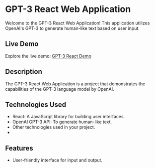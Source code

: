 # GPT-3 React Web Application

Welcome to the GPT-3 React Web Application! This application utilizes OpenAI's GPT-3 to generate human-like text based on user input.

## Live Demo

Explore the live demo: [GPT-3 React Demo](https://h0ssamahmed.github.io/gpt3-react/)

## Description

The GPT-3 React Web Application is a project that demonstrates the capabilities of the GPT-3 language model by OpenAI.

## Technologies Used

- React: A JavaScript library for building user interfaces.
- OpenAI GPT-3 API: To generate human-like text.
- Other technologies used in your project.
- 
## Features
- User-friendly interface for input and output.

